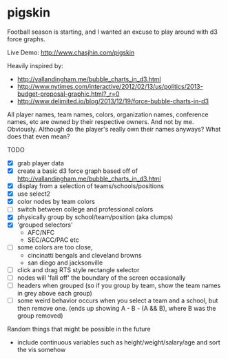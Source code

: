 pigskin
=======

Football season is starting, and I wanted an excuse to play around with d3 force graphs.  

Live Demo: http://www.chasjhin.com/pigskin

Heavily inspired by:
 - http://vallandingham.me/bubble_charts_in_d3.html
 - http://www.nytimes.com/interactive/2012/02/13/us/politics/2013-budget-proposal-graphic.html?_r=0
 - http://www.delimited.io/blog/2013/12/19/force-bubble-charts-in-d3

All player names, team names, colors, organization names, conference names, etc are owned by their respective owners. And not by me. Obviously. Although do the player's really own their names anyways? What does that even mean?

TODO
- [x] grab player data
- [x] create a basic d3 force graph based off of http://vallandingham.me/bubble_charts_in_d3.html
- [x] display from a selection of teams/schools/positions
- [x] use select2
- [x] color nodes by team colors
- [ ] switch between college and professional colors
- [x] physically group by school/team/position (aka clumps)
- [x] 'grouped selectors'
  - AFC/NFC
  - SEC/ACC/PAC etc
- [ ] some colors are too close,
  - cincinatti bengals and cleveland browns
  - san diego and jacksonville
- [ ] click and drag RTS style rectangle selector
- [ ] nodes will 'fall off' the boundary of the screen occasionally
- [ ] headers when grouped (so if you group by team, show the team names in grey above each group)
- [ ] some weird behavior occurs when you select a team and a school, but then remove one. (ends up showing A - B - (A && B), where B was the group removed)

Random things that might be possible in the future
- include continuous variables such as height/weight/salary/age and sort the vis somehow
